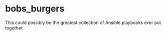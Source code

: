 # bobs_burgers

This could possibly be the greatest collection of Ansible playbooks ever put together. 
